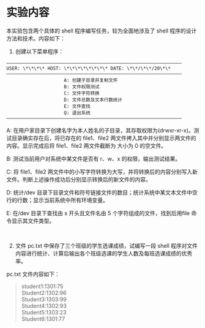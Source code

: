 # 实验内容

本实验包含两个具体的 shell 程序编写任务，较为全面地涉及了 shell 程序的设计方法和技术。内容如下：

1. 创建以下菜单程序：

```
————————————————————————————————————————————————————————————————
USER: \*\*\*\* HOST: \*\*\*\*\*\*\*\* DATE: \*\*/\*\*/20\*\*
————————————————————————————————————————————————————————————————
                     A: 创建子目录并复制文件
                     B: 文件权限测试
                     C: 文件字符转换
                     D: 文件总数及文本行数统计
                     E: 文件查找
                     Q: 退出系统
————————————————————————————————————————————————————————————————
```

A: 在用户家目录下创建名字为本人姓名的子目录，其存取权限为(drwxr-xr-x)。测试目录确实存在后，将已存在的 file1、file2 两文件拷入其中并分别显示两文件的内容。显示完成后将 file1、file2 两文件截断为
大小为 0 的空文件。

B: 测试当前用户对系统中某文件是否有 r、w、x 的权限，输出测试结果。

C: 将 file1、file2 两文件中的小写字符转换为大写，并将转换后的内容分别写入新文件。判断上述操作成功后分别显示转换后的新文件的内容。

D: 统计/dev 目录下目录文件和符号链接文件的数目；统计系统中某文本文件中空行的行数；显示当前系统中所有环境变量。

E: 在/dev 目录下查找由 s 开头且文件名由 5 个字符组成的文件，找到后用file 命令显示其文件类型。

<br/>

2. 文件 pc.txt 中保存了三个班级的学生选课成绩，试编写一段 shell 程序对文件内容进行统计、计算后输出各个班级选课的学生人数及每班选课成绩的优秀率。

pc.txt 文件内容如下：

> student1:1301:75    
> Student2:1302:96    
> Student3:1303:99    
> Student4:1302:93    
> Student5:1303:23    
> Student6:1301:77    
